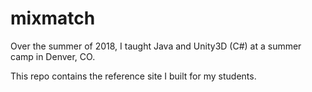 # mixmatch

Over the summer of 2018, I taught Java and Unity3D (C#) at a summer camp in Denver, CO.

This repo contains the reference site I built for my students.
